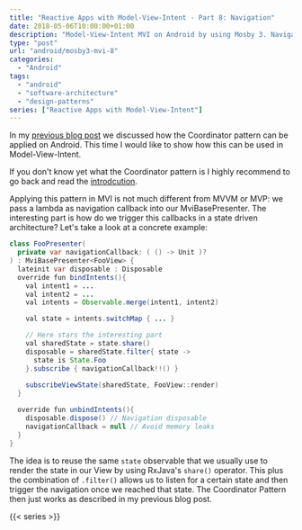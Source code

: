 ```yaml
---
title: "Reactive Apps with Model-View-Intent - Part 8: Navigation"
date: 2018-05-06T10:00:00+01:00
description: "Model-View-Intent MVI on Android by using Mosby 3. Navigation in MVI."
type: "post"
url: "android/mosby3-mvi-8"
categories: 
  - "Android"
tags:
  - "android"
  - "software-architecture"
  - "design-patterns"
series: ["Reactive Apps with Model-View-Intent"]
---
```

In my [previous blog post](http://hannesdorfmann.com/android/coordinators-android) we discussed how the Coordinator pattern can be applied on Android. This time I would like to show how this can be used in Model-View-Intent.

If you don't know yet what the Coordinator pattern is I highly recommend to go back and read the [introdcution](http://hannesdorfmann.com/android/coordinators-android). 

Applying this pattern in MVI is not much different from MVVM or MVP: 
we pass a lambda as navigation callback into our MviBasePresenter. 
The interesting part is how do we trigger this callbacks in a state driven architecture?
Let's take a look at a concrete example:

```java
class FooPresenter(
  private var navigationCallback: ( () -> Unit )?
) : MviBasePresenter<FooView> {  
  lateinit var disposable : Disposable
  override fun bindIntents(){
    val intent1 = ...
    val intent2 = ...
    val intents = Observable.merge(intent1, intent2)

    val state = intents.switchMap { ... }

    // Here stars the interesting part
    val sharedState = state.share()
    disposable = sharedState.filter{ state ->
      state is State.Foo
    }.subscribe { navigationCallback!!() }
  
    subscribeViewState(sharedState, FooView::render)
  }

  override fun unbindIntents(){
    disposable.dispose() // Navigation disposable
    navigationCallback = null // Avoid memory leaks
  }
}
```

The idea is to reuse the same `state` observable that we usually use to render the state in our View by using RxJava's `share()` operator.
This plus the combination of `.filter()` allows us to listen for a certain state and then trigger the navigation once we reached that state. 
The Coordinator Pattern then just works as described in my previous blog post.

{{< series >}}
